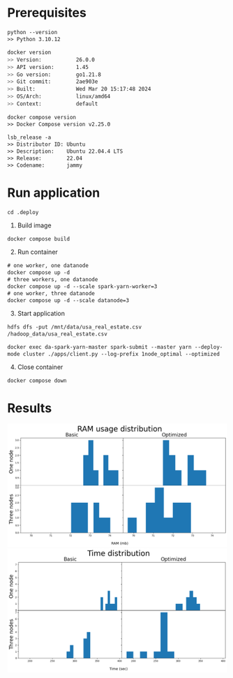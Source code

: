 # Prerequisites

```
python --version
>> Python 3.10.12
```

```bash
docker version
>> Version:           26.0.0
>> API version:       1.45
>> Go version:        go1.21.8
>> Git commit:        2ae903e
>> Built:             Wed Mar 20 15:17:48 2024
>> OS/Arch:           linux/amd64
>> Context:           default
```

```
docker compose version
>> Docker Compose version v2.25.0
```

```
lsb_release -a
>> Distributor ID: Ubuntu
>> Description:    Ubuntu 22.04.4 LTS
>> Release:        22.04
>> Codename:       jammy
```


# Run application

```
cd .deploy
```

1. Build image

```
docker compose build
```

2. Run container

```
# one worker, one datanode
docker compose up -d
# three workers, one datanode
docker compose up -d --scale spark-yarn-worker=3
# one worker, three datanode
docker compose up -d --scale datanode=3
```

3. Start application


```
hdfs dfs -put /mnt/data/usa_real_estate.csv /hadoop_data/usa_real_estate.csv
```


```
docker exec da-spark-yarn-master spark-submit --master yarn --deploy-mode cluster ./apps/client.py --log-prefix 1node_optimal --optimized 
```

4. Close container

```
docker compose down
```

# Results

![image](./images/ram_distr.png)
![image](./images/time_distr.png)
